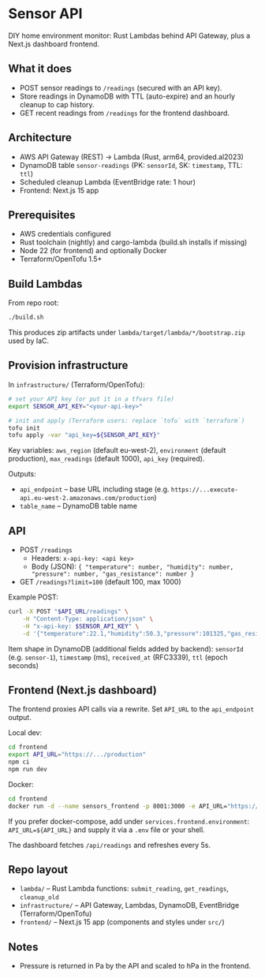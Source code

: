 # Sensor API

DIY home environment monitor: Rust Lambdas behind API Gateway, plus a Next.js dashboard frontend.

## What it does
- POST sensor readings to `/readings` (secured with an API key).
- Store readings in DynamoDB with TTL (auto-expire) and an hourly cleanup to cap history.
- GET recent readings from `/readings` for the frontend dashboard.

## Architecture
- AWS API Gateway (REST) → Lambda (Rust, arm64, provided.al2023)
- DynamoDB table `sensor-readings` (PK: `sensorId`, SK: `timestamp`, TTL: `ttl`)
- Scheduled cleanup Lambda (EventBridge rate: 1 hour)
- Frontend: Next.js 15 app

## Prerequisites
- AWS credentials configured
- Rust toolchain (nightly) and cargo-lambda (build.sh installs if missing)
- Node 22 (for frontend) and optionally Docker
- Terraform/OpenTofu 1.5+

## Build Lambdas
From repo root:

```sh
./build.sh
```

This produces zip artifacts under `lambda/target/lambda/*/bootstrap.zip` used by IaC.

## Provision infrastructure
In `infrastructure/` (Terraform/OpenTofu):

```sh
# set your API key (or put it in a tfvars file)
export SENSOR_API_KEY="<your-api-key>"

# init and apply (Terraform users: replace `tofu` with `terraform`)
tofu init
tofu apply -var "api_key=${SENSOR_API_KEY}"
```

Key variables: `aws_region` (default eu-west-2), `environment` (default production), `max_readings` (default 1000), `api_key` (required).

Outputs:
- `api_endpoint` – base URL including stage (e.g. `https://...execute-api.eu-west-2.amazonaws.com/production`)
- `table_name` – DynamoDB table name

## API
- POST `/readings`
	- Headers: `x-api-key: <api key>`
	- Body (JSON): `{ "temperature": number, "humidity": number, "pressure": number, "gas_resistance": number }`
- GET `/readings?limit=100` (default 100, max 1000)

Example POST:

```sh
curl -X POST "$API_URL/readings" \
	-H "Content-Type: application/json" \
	-H "x-api-key: $SENSOR_API_KEY" \
	-d '{"temperature":22.1,"humidity":50.3,"pressure":101325,"gas_resistance":120000}'
```

Item shape in DynamoDB (additional fields added by backend):
`sensorId` (e.g. `sensor-1`), `timestamp` (ms), `received_at` (RFC3339), `ttl` (epoch seconds)

## Frontend (Next.js dashboard)
The frontend proxies API calls via a rewrite. Set `API_URL` to the `api_endpoint` output.

Local dev:

```sh
cd frontend
export API_URL="https://.../production"
npm ci
npm run dev
```

Docker:

```sh
cd frontend
docker run -d --name sensors_frontend -p 8001:3000 -e API_URL="https://.../production" $(docker build -q .)
```

If you prefer docker-compose, add under `services.frontend.environment`:
`API_URL=${API_URL}` and supply it via a `.env` file or your shell.

The dashboard fetches `/api/readings` and refreshes every 5s.

## Repo layout
- `lambda/` – Rust Lambda functions: `submit_reading`, `get_readings`, `cleanup_old`
- `infrastructure/` – API Gateway, Lambdas, DynamoDB, EventBridge (Terraform/OpenTofu)
- `frontend/` – Next.js 15 app (components and styles under `src/`)

## Notes
- Pressure is returned in Pa by the API and scaled to hPa in the frontend.